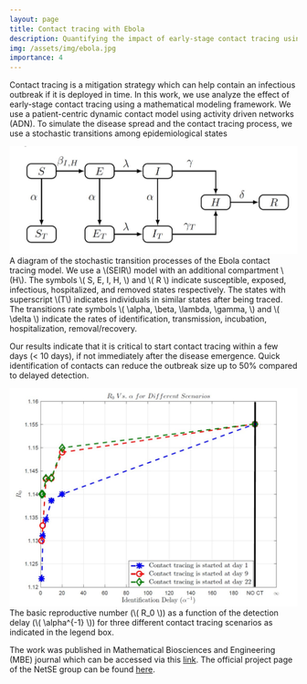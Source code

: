```yaml
---
layout: page
title: Contact tracing with Ebola
description: Quantifying the impact of early-stage contact tracing using activity driven networks
img: /assets/img/ebola.jpg
importance: 4
---
```


Contact tracing is a mitigation strategy which can help contain an infectious outbreak if it is deployed in time. In this work, we use analyze the effect of early-stage contact tracing using a mathematical modeling framework. We use a patient-centric dynamic contact model using activity driven networks (ADN). To simulate the disease spread and the contact tracing process, we use a stochastic transitions among epidemiological states

<div class="row justify-content-center">
  <div class="col-sm-8">
    <img class="img-fluid rounded z-depth-1" src="/assets/img/ebola/ebolaCT_model.jpg" alt="" title="Ebola contact tracing model"/>
  </div>
</div>
<div class="caption">
    A diagram of the stochastic transition processes of the Ebola contact tracing model. We use a \(SEIR\) model with an additional compartment \(H\). The symbols \( S, E, I, H, \) and \( R \) indicate susceptible, exposed, infectious, hospitalized, and removed states respectively. The states with superscript \(T\) indicates individuals in similar states after being traced. The transitions rate symbols \( \alpha, \beta, \lambda, \gamma, \) and \( \delta \) indicate the rates of identification, transmission, incubation, hospitalization, removal/recovery.
</div>

Our results indicate that it is critical to start contact tracing within a few days (< 10 days), if not immediately after the disease emergence. Quick identification of contacts can reduce the outbreak size up to 50% compared to delayed detection.

<div class="row justify-content-center">
  <div class="col-sm-8">
    <img class="img-fluid rounded z-depth-1" src="/assets/img/ebola/r0_vs_alpha.jpg" alt="" title="Basic reproductive number vs. identification delay"/>
  </div>
</div>
<div class="caption">
    The basic reproductive number (\( R_0 \)) as a function of the detection delay (\( \alpha^{-1} \)) for three different contact tracing scenarios as indicated in the legend box.
</div>

The work was published in Mathematical Biosciences and Engineering (MBE) journal which can be accessed via this [link](https://www.aimspress.com/article/10.3934/mbe.2018053). The official project page of the NetSE group can be found [here](https://www.ece.k-state.edu/netse/projects/sprojects/proj0.html).
